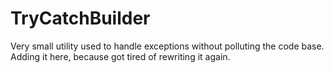 # TryCatchBuilder
Very small utility used to handle exceptions without polluting the code base. Adding it here, because got tired of rewriting it again.
